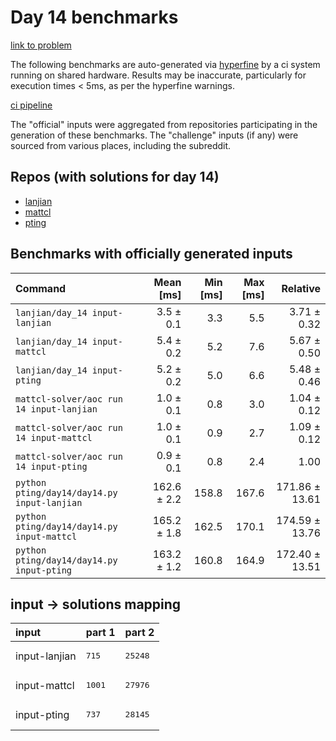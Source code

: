 # Day 14 benchmarks

[link to problem](http://adventofcode.com/2022/day/14)

The following benchmarks are auto-generated via [hyperfine](https://github.com/sharkdp/hyperfine) by a ci system running on shared hardware. Results may be inaccurate, particularly for execution times < 5ms, as per the hyperfine warnings.

[ci pipeline](http://ci.papercode.net:8080/teams/aoc2022/pipelines/aoc-compare-2022)

The "official" inputs were aggregated from repositories participating in the generation of these benchmarks. The "challenge" inputs (if any) were sourced from various places, including the subreddit.

## Repos (with solutions for day 14)


- [lanjian](https://github.com/LanJian/aoc-2022)
- [mattcl](https://github.com/mattcl/aoc2022)
- [pting](https://github.com/pting/aoc2022)

## Benchmarks with officially generated inputs
| Command | Mean [ms] | Min [ms] | Max [ms] | Relative |
|:---|---:|---:|---:|---:|
| `lanjian/day_14 input-lanjian` | 3.5 ± 0.1 | 3.3 | 5.5 | 3.71 ± 0.32 |
| `lanjian/day_14 input-mattcl` | 5.4 ± 0.2 | 5.2 | 7.6 | 5.67 ± 0.50 |
| `lanjian/day_14 input-pting` | 5.2 ± 0.2 | 5.0 | 6.6 | 5.48 ± 0.46 |
| `mattcl-solver/aoc run 14 input-lanjian` | 1.0 ± 0.1 | 0.8 | 3.0 | 1.04 ± 0.12 |
| `mattcl-solver/aoc run 14 input-mattcl` | 1.0 ± 0.1 | 0.9 | 2.7 | 1.09 ± 0.12 |
| `mattcl-solver/aoc run 14 input-pting` | 0.9 ± 0.1 | 0.8 | 2.4 | 1.00 |
| `python pting/day14/day14.py input-lanjian` | 162.6 ± 2.2 | 158.8 | 167.6 | 171.86 ± 13.61 |
| `python pting/day14/day14.py input-mattcl` | 165.2 ± 1.8 | 162.5 | 170.1 | 174.59 ± 13.76 |
| `python pting/day14/day14.py input-pting` | 163.2 ± 1.2 | 160.8 | 164.9 | 172.40 ± 13.51 |

## input -> solutions mapping
|input|part 1|part 2|
|:---|:---|:---|
|input-lanjian|<pre>715</pre>|<pre>25248</pre>|
|input-mattcl|<pre>1001</pre>|<pre>27976</pre>|
|input-pting|<pre>737</pre>|<pre>28145</pre>|
